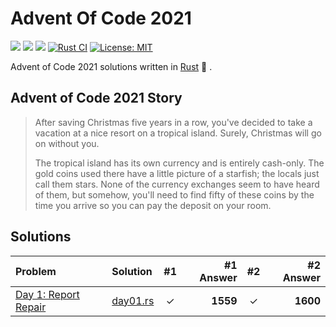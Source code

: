 # Advent Of Code 2021

![](https://img.shields.io/badge/day%20📅-1-blue)
![](https://img.shields.io/badge/stars%20⭐-2-yellow)
![](https://img.shields.io/badge/days%20completed-1-red)
[![Rust CI](https://github.com/barsa2000/AOC2021/actions/workflows/ci.yml/badge.svg)](https://github.com/barsa2000/AOC2021/actions/workflows/ci.yml)
[![License: MIT](https://img.shields.io/badge/License-MIT-yellow.svg)](https://opensource.org/licenses/MIT)

Advent of Code 2021 solutions written in [Rust](https://www.rust-lang.org/) :crab: .

## Advent of Code 2021 Story

> After saving Christmas five years in a row, you've decided to take a vacation at a nice resort on a tropical island. Surely, Christmas will go on without you.
>
> The tropical island has its own currency and is entirely cash-only. The gold coins used there have a little picture of a starfish; the locals just call them stars. None of the currency exchanges seem to have heard of them, but somehow, you'll need to find fifty of these coins by the time you arrive so you can pay the deposit on your room. 

## Solutions

| Problem                                                                 | Solution                 | #1  |          #1 Answer | #2  |           #2 Answer |
| :---------------------------------------------------------------------- | :----------------------- | :-: | -----------------: | :-: | ------------------: |
| [Day 1: Report Repair](https://adventofcode.com/2020/day/1)             | [day01.rs](src/day01.rs) |  ✓  |           **1559** |  ✓  |            **1600** |

